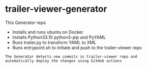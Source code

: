 # trailer-viewer-generator
This Generator repo
* Installs and runs ubuntu on Docker
* Installs Python33.10 python3-pip and PyYAML
* Runs trailer.py to transform YAML to XML
* Runs entrypoint.sh to initiate and push to the trailer-viewer repo

``The Generator detects new commits in trailer-viewer repo and automatically deploy the changes using GitHub actions``
